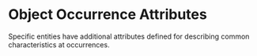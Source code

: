 Object Occurrence Attributes
============================

Specific entities have additional attributes defined for describing common characteristics at occurrences.
